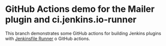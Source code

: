 GitHub Actions demo for the Mailer plugin and ci.jenkins.io-runner
=========================================

This branch demonstrates some GitHub actions for building Jenkins plugins with [Jenkinsfile Runner](https://github.com/jenkinsci/jenkinsfile-runner) o GitHub actions.

